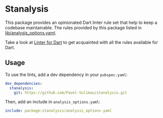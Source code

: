 # Stanalysis

This package provides an opinionated Dart linter rule set that help to keep a codebase maintainable.
The rules provided by this package listed in [lib/analysis_options.yaml](lib/analysis_options.yaml).

Take a look at [Linter for Dart](https://dart-lang.github.io/linter/lints) to get acquainted with
all the rules available for Dart.


## Usage

To use the lints, add a dev dependency in your `pubspec.yaml`:

```yaml
dev_dependencies:
  stanalysis:
    git: https://github.com/Pavel-Sulimau/stanalysis.git
```

Then, add an include in `analysis_options.yaml`:

```yaml
include: package:stanalysis/analysis_options.yaml
```
